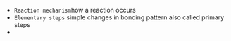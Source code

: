 * `Reaction mechanism`how a reaction occurs
* `Elementary steps` simple changes in bonding pattern also called primary steps
* 